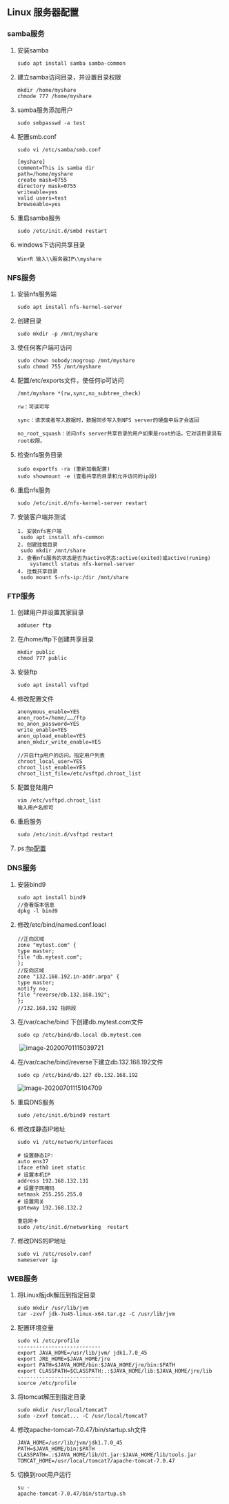 ## Linux 服务器配置

### samba服务

1. 安装samba

   ```
   sudo apt install samba samba-common
   ```

2. 建立samba访问目录，并设置目录权限

   ```
   mkdir /home/myshare
   chmode 777 /home/myshare
   ```

3. samba服务添加用户

   ```
   sudo smbpasswd -a test
   ```

4. 配置smb.conf

   ```
   sudo vi /etc/samba/smb.conf
   
   [myshare]
   comment=This is samba dir
   path=/home/myshare
   create mask=0755
   directory mask=0755
   writeable=yes
   valid users=test
   browseable=yes
   ```

5. 重启samba服务

   ```
   sudo /etc/init.d/smbd restart
   ```

6. windows下访问共享目录

   ```
   Win+R 输入\\服务器IP\\myshare
   ```

### NFS服务

1. 安装nfs服务端

   ```
   sudo apt install nfs-kernel-server
   ```

2. 创建目录

   ```
   sudo mkdir -p /mnt/myshare
   ```

3. 使任何客户端可访问

   ```
   sudo chown nobody:nogroup /mnt/myshare
   sudo chmod 755 /mnt/myshare
   ```

4. 配置/etc/exports文件，使任何ip可访问

   ```
   /mnt/myshare *(rw,sync,no_subtree_check)
   
   rw：可读可写
   
   sync：请求或者写入数据时，数据同步写入到NFS server的硬盘中后才会返回
   
   no_root_squash：访问nfs server共享目录的用户如果是root的话，它对该目录具有root权限。
   ```

5. 检查nfs服务目录

   ```
   sudo exportfs -ra (重新加载配置)
   sudo showmount -e (查看共享的目录和允许访问的ip段)
   ```

6. 重启nfs服务

   ```
   sudo /etc/init.d/nfs-kernel-server restart
   ```

7. 安装客户端并测试

   ```
   1. 安装nfs客户端
   	sudo apt install nfs-common
   2. 创建挂载目录
   	sudo mkdir /mnt/share
   3. 查看nfs服务的状态是否为active状态:active(exited)或active(runing)
       systemctl status nfs-kernel-server
   4. 挂载共享目录
   	sudo mount S-nfs-ip:/dir /mnt/share
   ```



### FTP服务

1. 创建用户并设置其家目录

   ```
   adduser ftp
   ```

2. 在/home/ftp下创建共享目录

   ```
   mkdir public
   chmod 777 public
   ```

3. 安装ftp

   ```
   sudo apt install vsftpd
   ```

4. 修改配置文件

   ```
   anonymous_enable=YES
   anon_root=/home/……/ftp
   no_anon_password=YES
   write_enable=YES
   anon_upload_enable=YES
   anon_mkdir_write_enable=YES
   
   //开启ftp用户的访问。指定用户列表
   chroot_local_user=YES
   chroot_list_enable=YES
   chroot_list_file=/etc/vsftpd.chroot_list
   ```

5. 配置登陆用户

   ```
   vim /etc/vsftpd.chroot_list
   输入用户名即可
   
   ```

   

6. 重启服务

   ```
   sudo /etc/init.d/vsftpd restart
   ```

7. ps:[ftp配置](https://www.cnblogs.com/dupengcheng/p/6790143.html)

   

### DNS服务

1. 安装bind9

   ```
   sudo apt install bind9
   //查看版本信息
   dpkg -l bind9
   ```

2. 修改/etc/bind/named.conf.loacl

   ```
   //正向区域
   zone "mytest.com" {
   type master;
   file "db.mytest.com";
   };
   //反向区域
   zone "132.168.192.in-addr.arpa" {
   type master;
   notify no;
   file "reverse/db.132.168.192";
   };
   //132.168.192 指网段
   ```

3. 在/var/cache/bind 下创建db.mytest.com文件

   ```
   sudo cp /etc/bind/db.local db.mytest.com
   ```

   ​		![image-20200701115039721](https://github.com/Yangeyu/markdown_note/blob/master/images/image-20200701115039721.png?raw=true)

4. 在/var/cache/bind/reverse下建立db.132.168.192文件

   ```
   sudo cp /etc/bind/db.127 db.132.168.192
   ```

   ![image-20200701115104709](https://github.com/Yangeyu/markdown_note/blob/master/images/image-20200701115104709.png?raw=true)

5. 重启DNS服务

   ```
   sudo /etc/init.d/bind9 restart
   ```

6. 修改成静态IP地址

   ```
   sudo vi /etc/network/interfaces
   
   # 设置静态IP:
   auto ens37
   iface eth0 inet static
   # 设置本机IP
   address 192.168.132.131
   # 设置子网掩码
   netmask 255.255.255.0
   # 设置网关
   gateway 192.168.132.2
   
   重启网卡
   sudo /etc/init.d/networking  restart
   ```

7. 修改DNS的IP地址

   ```
   sudo vi /etc/resolv.conf
   nameserver ip
   ```

### WEB服务

1. 将Linux版jdk解压到指定目录

   ```
   sudo mkdir /usr/lib/jvm
   tar -zxvf jdk-7u45-linux-x64.tar.gz -C /usr/lib/jvm
   ```

2. 配置环境变量

   ```
   sudo vi /etc/profile
   ---------------------------
   export JAVA_HOME=/usr/lib/jvm/ jdk1.7.0_45
   export JRE_HOME=$JAVA_HOME/jre
   export PATH=$JAVA_HOME/bin:$JAVA_HOME/jre/bin:$PATH 
   export CLASSPATH=$CLASSPATH:.:$JAVA_HOME/lib:$JAVA_HOME/jre/lib
   ---------------------------
   source /etc/profile
   ```

3. 将tomcat解压到指定目录

   ```
   sudo mkdir /usr/local/tomcat7
   sudo -zxvf tomcat... -C /usr/local/tomcat7
   ```

4. 修改apache-tomcat-7.0.47/bin/startup.sh文件

   ```
   JAVA_HOME=/usr/lib/jvm/jdk1.7.0_45
   PATH=$JAVA_HOME/bin:$PATH
   CLASSPATH=.:$JAVA_HOME/lib/dt.jar:$JAVA_HOME/lib/tools.jar
   TOMCAT_HOME=/usr/local/tomcat7/apache-tomcat-7.0.47
   ```

5. 切换到root用户运行

   ```
   su -
   apache-tomcat-7.0.47/bin/startup.sh
   ```

   















 			

